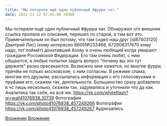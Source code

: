 ```yaml
---
title: "Мы потеряли ещё один публичный #фурри чат."
date: 2022-11-12 07:01:00 +0300
---
```


Мы потеряли ещё один публичный #фурри чат.
Обнаружил что внешняя ссылка пропала из описания, перешел по старой, а там вот это.
Примечательным он был потому, что там сидел наш друг [id87403120|Дмитрий Лис] (кому интересно 6605№233468, 672908317670 кому надо, тот поймёт) донативший Азову и очень любящий когда умирают граждане Российской Федерации.
Его там очень любят, с ним общаются, а любые попытки задать вопрос "почему вы это тут держите" резко пресекаются.
Возможно мне кажется, но многие фурри, причём не только московские, с ним согласны. В режиме спама, многим его друзьям, рассылалась информация с его голосовухами и пруфами его, скажем так, деятельности. Большинство сразу добавляло в чс лишь несколько, скажем так, задумались и уточнили что да как. Аналитика так себе, но всё же.
<a class="vk-attach" href="https://vk.com/whiteflash?w=wall41076938_10739">https://vk.com/whiteflash?w=wall41076938_10739</a>
Фотография
<a class="vk-attach" href="https://vk.com/photo41076938_457249266">https://vk.com/photo41076938_457249266</a>
Фотография
<a class="vk-attach" href="https://vk.com/photo41076938_457249267">https://vk.com/photo41076938_457249267</a>
Аудиозапись

<a class="vk-attach" href="https://vk.com/photo41076938_457249266">Вложение</a>
<a class="vk-attach" href="https://vk.com/photo41076938_457249267">Вложение</a>
